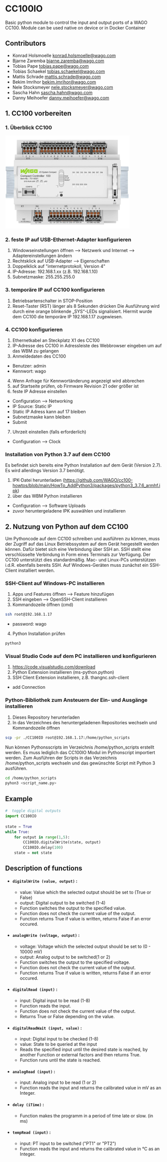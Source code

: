 # CC100IO

Basic python module to control the input and output ports of a WAGO CC100. Module can be used native on device or in Docker Container

## Contributors
- Konrad Holsmoelle <konrad.holsmoelle@wago.com>
- Bjarne Zaremba <bjarne.zaremba@wago.com>
- Tobias Pape <tobias.pape@wago.com>
- Tobias Schaekel <tobias.schaekel@wago.com>
- Mattis Schrade <mattis.schrade@wago.com>
- Bekim Imrihor <bekim.imrihor@wago.com>
- Nele Stocksmeyer <nele.stocksmeyer@wago.com>
- Sascha Hahn <sascha.hahn@wago.com> 
- Danny Meihoefer <danny.meihoefer@wago.com>


## 1. CC100 vorbereiten

### 1. Überblick CC100

<img src="assets/CC100.png" width="400">


### 2. feste IP auf USB-Ethernet-Adapter konfigurieren
1. Windowseinstellungen öffnen --> Netzwerk und Internet --> Adaptereinstellungen ändern
2. Rechtsklick auf USB-Adapter --> Eigenschaften
3. Doppelklick auf "internetprotokoll, Version 4"
4. IP-Adresse: 192.168.1.xx (z.B. 192.168.1.10)
5. Subnetzmaske: 255.255.255.0

### 3. temporäre IP auf CC100 konfigurieren
1. Betriebsartenschalter in STOP-Position
2. Reset-Taster (RST) länger als 8 Sekunden drücken
Die Ausführung wird durch eine orange blinkende „SYS“-LEDs signalisiert. Hiermit wurde dem CC100 die temporäre IP 192.168.1.17 zugewiesen.

### 4. CC100 konfigurieren
1. Ethernetkabel an Steckplatz X1 des CC100
2. IP-Adresse des CC100 in Adressleiste des Webbrowser eingeben um auf das WBM zu gelangen
3. Anmeldedaten des CC100
- Benutzer: admin
- Kennwort: wago
4. Wenn Anfrage für Kennwortänderung angezeigt wird abbrechen
5. auf Startseite prüfen, ob Firmware Revision 21 oder größer ist
6. feste IP Adresse einstellen
- Configuration --> Networking
- IP Source: Static IP
- Static IP Adress kann auf 17 bleiben
- Subnetzmaske kann bleiben
- Submit
7. Uhrzeit einstellen (falls erforderlich)
- Configuration --> Clock


### Installation von Python 3.7 auf dem CC100
Es befindet sich bereits eine Python Installation auf dem Gerät (Version 2.7). Es wird allerdings Version 3.7 benötigt.

1. IPK-Datei herunterladen (https://github.com/WAGO/cc100-howtos/blob/main/HowTo_AddPython3/packages/python3_3.7.6_armhf.ipk)
2. über das WBM Python installieren
- Configuration --> Software Uploads
- zuvor heruntergeladene IPK auswählen und installieren

## 2. Nutzung von Python auf dem CC100
Um Pythoncode auf dem CC100 schreiben und ausführen zu können, muss der Zugriff auf das Linux Betriebssystem auf dem Gerät
hergestellt werden können. Dafür bietet sich eine Verbindung über SSH an. SSH stellt eine verschlüsselte Verbindung in Form
eines Terminals zur Verfügung. Der CC100 unterstützt dies standardmäßig. Mac- und Linux-PCs unterstützen i.d.R. ebenfalls bereits SSH.
Auf Windows-Geräten muss zunächst ein SSH-Client installiert werden.

### SSH-Client auf Windows-PC installieren
1. Apps und Features öffnen --> Feature hinzufügen
2. SSH eingeben --> OpenSSH-Client installieren
3. Kommandozeile öffnen (cmd)
```bash
ssh root@192.168.1.17 
```
- password: wago
4. Python Installation prüfen
```bash
python3
```

### Visual Studio Code auf dem PC installieren und konfigurieren
1. https://code.visualstudio.com/download
2. Python Extension installieren (ms-python.python)
3. SSH Client Extension installieren, z.B. thangnc.ssh-client
- add Connection

### Python-Bibliothek zum Ansteuern der Ein- und Ausgänge installieren
1. Dieses Repository herunterladen
2. In das Verzeichnes des heruntergeladenen Repositories wechseln und Kommandozeile öffnen
```bash
scp -pr ./CC100IO root@192.168.1.17:/home/python_scripts
```

Nun können Pythonsscripts im Verzeichnis /home/python_scripts erstellt werden. Es muss lediglich das
CC100IO Modul im Pythonscript importiert werden.
Zum Ausführen der Scripts in das Verzeichnis /home/python_scripts wechseln und das gewünschte Script mit Python 3 ausführen.
```bash
cd /home/python_scripts
pyhon3 <script_name.py>
```


## Example
```python
#  toggle digital outputs
import CC100IO

state = True
while True:
    for output in range(1,5):
        CC100IO.digitalWrite(state, output)
        CC100IO.delay(100)
    state = not state
```

## Description of functions

* #### ```digitalWrite (value, output)``` :
  * value: Value which the selected output should be set to (True or False)
  * output: Digital output to be switched (1-4)
  * Function switches the output to the specified value.
  * Function does not check the current value of the output.
  * Function returns True if value is written, returns False if an error occured. 
* #### ```analogWrite (voltage, output)``` : 
  * voltage: Voltage which the selected output should be set to (0 - 10000 mV)
  * output: Analog output to be switched(1 or 2)
  * Function switches the output to the specified voltage. 
  * Function does not check the current value of the output. 
  * Function returns True if value is written, returns False if an error occured. 
* #### ```digitalRead (input)``` :
  * input: Digital input to be read (1-8)
  * Function reads the input. 
  * Function does not check the current value of the output. 
  * Returns True or False depending on the value.
* #### ```digitalReadWait (input, value)``` :  
  * input: Digital input to be checked (1-8)
  * value: State to be queried at the input
  * Reads the specified input until the desired state is reached, by another Function or external factors and then returns True.
  * Function runs until the state is reached.
* #### ```analogRead (input)``` :
  * input: Analog input to be read (1 or 2)
  * Function reads the input and returns the calibrated value in mV as an Integer.
* #### ```delay (iTime)``` :
  * Function makes the programm in a period of time late or slow. (in ms)
* #### ```tempRead (input)``` :
  *  input: PT input to be switched ("PT1" or "PT2")
  *  Function reads the input and returns the calibrated value in °C as an Integer.


